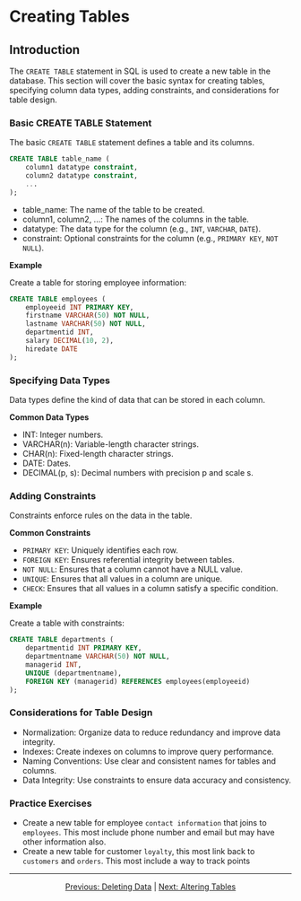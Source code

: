# Creating Tables

## Introduction
The `CREATE TABLE` statement in SQL is used to create a new table in the database. This section will cover the basic syntax for creating tables, specifying column data types, adding constraints, and considerations for table design.

### Basic CREATE TABLE Statement
The basic `CREATE TABLE` statement defines a table and its columns.

```sql
CREATE TABLE table_name (
    column1 datatype constraint,
    column2 datatype constraint,
    ...
);
```

* table_name: The name of the table to be created.
* column1, column2, ...: The names of the columns in the table.
* datatype: The data type for the column (e.g., `INT`, `VARCHAR`, `DATE`).
* constraint: Optional constraints for the column (e.g., `PRIMARY KEY`, `NOT NULL`).

**Example**

Create a table for storing employee information:

```sql
CREATE TABLE employees (
    employeeid INT PRIMARY KEY,
    firstname VARCHAR(50) NOT NULL,
    lastname VARCHAR(50) NOT NULL,
    departmentid INT,
    salary DECIMAL(10, 2),
    hiredate DATE
);
```

### Specifying Data Types
Data types define the kind of data that can be stored in each column.

**Common Data Types**

* INT: Integer numbers.
* VARCHAR(n): Variable-length character strings.
* CHAR(n): Fixed-length character strings.
* DATE: Dates.
* DECIMAL(p, s): Decimal numbers with precision p and scale s.

### Adding Constraints
Constraints enforce rules on the data in the table.

**Common Constraints**

* `PRIMARY KEY`: Uniquely identifies each row.
* `FOREIGN KEY`: Ensures referential integrity between tables.
* `NOT NULL`: Ensures that a column cannot have a NULL value.
* `UNIQUE`: Ensures that all values in a column are unique.
* `CHECK`: Ensures that all values in a column satisfy a specific condition.

**Example**

Create a table with constraints:

```sql
CREATE TABLE departments (
    departmentid INT PRIMARY KEY,
    departmentname VARCHAR(50) NOT NULL,
    managerid INT,
    UNIQUE (departmentname),
    FOREIGN KEY (managerid) REFERENCES employees(employeeid)
);
```

### Considerations for Table Design
* Normalization: Organize data to reduce redundancy and improve data integrity.
* Indexes: Create indexes on columns to improve query performance.
* Naming Conventions: Use clear and consistent names for tables and columns.
* Data Integrity: Use constraints to ensure data accuracy and consistency.

### Practice Exercises

* Create a new table for employee `contact information` that joins to `employees`. This most include phone number and email but may have other information also.
* Create a new table for customer `loyalty`, this most link back to `customers` and `orders`. This most include a way to track points 
  

---

<p align="center">
    <a href="https://github.com/Tom-Fynes/sql-101/blob/main/Docs/Grade_4/Deleting_data.md">Previous: Deleting Data</a>
    |
    <a href="https://github.com/Tom-Fynes/sql-101/blob/main/Docs/Grade_5/Altering_tables.md">Next: Altering Tables</a>
</p>

